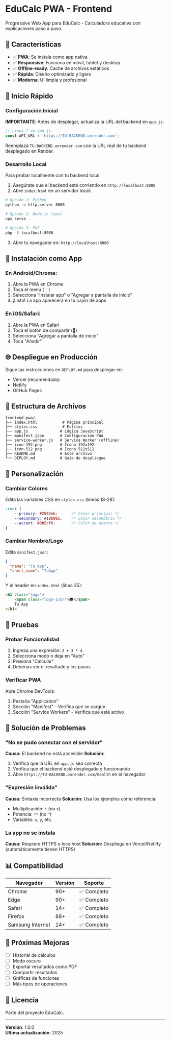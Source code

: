 # EduCalc PWA - Frontend

Progressive Web App para EduCalc - Calculadora educativa con explicaciones paso a paso.

## 🎯 Características

- ✅ **PWA**: Se instala como app nativa
- ✅ **Responsive**: Funciona en móvil, tablet y desktop
- ✅ **Offline-ready**: Cache de archivos estáticos
- ✅ **Rápida**: Diseño optimizado y ligero
- ✅ **Moderna**: UI limpia y profesional

## 🚀 Inicio Rápido

### Configuración Inicial

**IMPORTANTE**: Antes de desplegar, actualiza la URL del backend en `app.js`:

```javascript
// Línea 7 en app.js
const API_URL = 'https://TU-BACKEND.onrender.com';
```

Reemplaza `TU-BACKEND.onrender.com` con la URL real de tu backend desplegado en Render.

### Desarrollo Local

Para probar localmente con tu backend local:

1. Asegúrate que el backend esté corriendo en `http://localhost:8000`
2. Abre `index.html` en un servidor local:

```bash
# Opción 1: Python
python -m http.server 8080

# Opción 2: Node.js (npx)
npx serve .

# Opción 3: PHP
php -S localhost:8080
```

3. Abre tu navegador en: `http://localhost:8080`

## 📱 Instalación como App

### En Android/Chrome:

1. Abre la PWA en Chrome
2. Toca el menú (⋮)
3. Selecciona "Instalar app" o "Agregar a pantalla de inicio"
4. ¡Listo! La app aparecerá en tu cajón de apps

### En iOS/Safari:

1. Abre la PWA en Safari
2. Toca el botón de compartir (🔼)
3. Selecciona "Agregar a pantalla de inicio"
4. Toca "Añadir"

## 🌐 Despliegue en Producción

Sigue las instrucciones en `DEPLOY.md` para desplegar en:
- Vercel (recomendado)
- Netlify
- GitHub Pages

## 📁 Estructura de Archivos

```
frontend-pwa/
├── index.html           # Página principal
├── styles.css           # Estilos
├── app.js              # Lógica JavaScript
├── manifest.json       # Configuración PWA
├── service-worker.js   # Service Worker (offline)
├── icon-192.png        # Ícono 192x192
├── icon-512.png        # Ícono 512x512
├── README.md           # Este archivo
└── DEPLOY.md           # Guía de despliegue
```

## 🎨 Personalización

### Cambiar Colores

Edita las variables CSS en `styles.css` (líneas 18-28):

```css
:root {
    --primary: #2563eb;      /* Color principal */
    --secondary: #10b981;    /* Color secundario */
    --accent: #8b5cf6;       /* Color de acento */
}
```

### Cambiar Nombre/Logo

Edita `manifest.json`:

```json
{
  "name": "Tu App",
  "short_name": "TuApp"
}
```

Y el header en `index.html` (línea 35):

```html
<h1 class="logo">
    <span class="logo-icon">🎓</span>
    Tu App
</h1>
```

## 🧪 Pruebas

### Probar Funcionalidad

1. Ingresa una expresión: `2 + 3 * 4`
2. Selecciona modo o deja en "Auto"
3. Presiona "Calcular"
4. Deberías ver el resultado y los pasos

### Verificar PWA

Abre Chrome DevTools:
1. Pestaña "Application"
2. Sección "Manifest" - Verifica que se cargue
3. Sección "Service Workers" - Verifica que esté activo

## 🔧 Solución de Problemas

### "No se pudo conectar con el servidor"

**Causa:** El backend no está accesible
**Solución:**
1. Verifica que la URL en `app.js` sea correcta
2. Verifica que el backend esté desplegado y funcionando
3. Abre `https://TU-BACKEND.onrender.com/health` en el navegador

### "Expresión inválida"

**Causa:** Sintaxis incorrecta
**Solución:** Usa los ejemplos como referencia:
- Multiplicación: `*` (no `x`)
- Potencia: `**` (no `^`)
- Variables: `x`, `y`, etc.

### La app no se instala

**Causa:** Requiere HTTPS o localhost
**Solución:** Despliega en Vercel/Netlify (automáticamente tienen HTTPS)

## 📊 Compatibilidad

| Navegador | Versión | Soporte |
|-----------|---------|---------|
| Chrome | 90+ | ✅ Completo |
| Edge | 90+ | ✅ Completo |
| Safari | 14+ | ✅ Completo |
| Firefox | 88+ | ✅ Completo |
| Samsung Internet | 14+ | ✅ Completo |

## 🚀 Próximas Mejoras

- [ ] Historial de cálculos
- [ ] Modo oscuro
- [ ] Exportar resultados como PDF
- [ ] Compartir resultados
- [ ] Gráficas de funciones
- [ ] Más tipos de operaciones

## 📄 Licencia

Parte del proyecto EduCalc.

---

**Versión**: 1.0.0  
**Última actualización**: 2025





